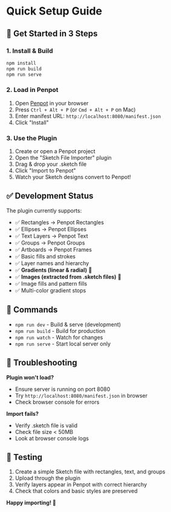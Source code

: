 # Quick Setup Guide

## 🚀 Get Started in 3 Steps

### 1. Install & Build
```bash
npm install
npm run build
npm run serve
```

### 2. Load in Penpot
1. Open [Penpot](https://penpot.app) in your browser
2. Press `Ctrl + Alt + P` (or `Cmd + Alt + P` on Mac)
3. Enter manifest URL: `http://localhost:8080/manifest.json`
4. Click "Install"

### 3. Use the Plugin
1. Create or open a Penpot project
2. Open the "Sketch File Importer" plugin
3. Drag & drop your .sketch file
4. Click "Import to Penpot"
5. Watch your Sketch designs convert to Penpot!

## ✅ Development Status

The plugin currently supports:
- ✅ Rectangles → Penpot Rectangles
- ✅ Ellipses → Penpot Ellipses  
- ✅ Text Layers → Penpot Text
- ✅ Groups → Penpot Groups
- ✅ Artboards → Penpot Frames
- ✅ Basic fills and strokes
- ✅ Layer names and hierarchy
- ✅ **Gradients (linear & radial)** 🎨
- ✅ **Images (extracted from .sketch files)** 📸
- ✅ Image fills and pattern fills
- ✅ Multi-color gradient stops

## 🔧 Commands

- `npm run dev` - Build & serve (development)
- `npm run build` - Build for production
- `npm run watch` - Watch for changes
- `npm run serve` - Start local server only

## 🐛 Troubleshooting

**Plugin won't load?**
- Ensure server is running on port 8080
- Try `http://localhost:8080/manifest.json` in browser
- Check browser console for errors

**Import fails?**
- Verify .sketch file is valid
- Check file size < 50MB
- Look at browser console logs

## 📝 Testing

1. Create a simple Sketch file with rectangles, text, and groups
2. Upload through the plugin
3. Verify layers appear in Penpot with correct hierarchy
4. Check that colors and basic styles are preserved

**Happy importing! 🎨** 